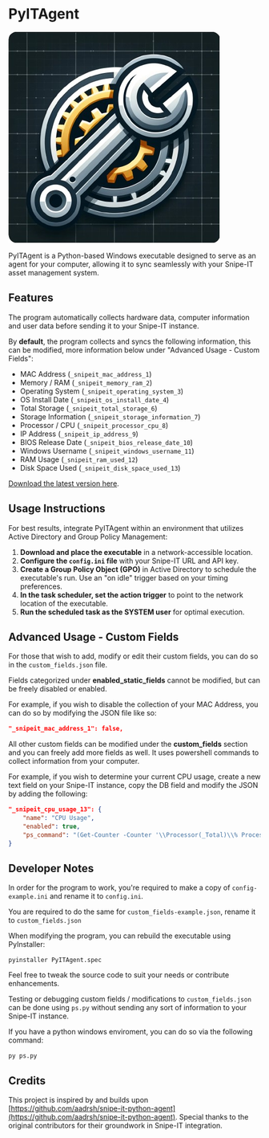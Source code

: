 # PyITAgent

![PyITAgent Logo](logo.png)

PyITAgent is a Python-based Windows executable designed to serve as an agent for your computer, allowing it to sync seamlessly with your Snipe-IT asset management system.

## Features

The program automatically collects hardware data, computer information and user data before sending it to your Snipe-IT instance.

By **default**, the program collects and syncs the following information, this can be modified, more information below under "Advanced Usage - Custom Fields":

- MAC Address (`_snipeit_mac_address_1`)
- Memory / RAM (`_snipeit_memory_ram_2`)
- Operating System (`_snipeit_operating_system_3`)
- OS Install Date (`_snipeit_os_install_date_4`)
- Total Storage (`_snipeit_total_storage_6`)
- Storage Information (`_snipeit_storage_information_7`)
- Processor / CPU (`_snipeit_processor_cpu_8`)
- IP Address (`_snipeit_ip_address_9`)
- BIOS Release Date (`_snipeit_bios_release_date_10`)
- Windows Username (`_snipeit_windows_username_11`)
- RAM Usage (`_snipeit_ram_used_12`)
- Disk Space Used (`_snipeit_disk_space_used_13`)

[Download the latest version here](https://github.com/booskit-codes/PyITAgent/releases/).

## Usage Instructions

For best results, integrate PyITAgent within an environment that utilizes Active Directory and Group Policy Management:

1. **Download and place the executable** in a network-accessible location.
2. **Configure the `config.ini` file** with your Snipe-IT URL and API key.
3. **Create a Group Policy Object (GPO)** in Active Directory to schedule the executable's run. Use an "on idle" trigger based on your timing preferences.
4. **In the task scheduler, set the action trigger** to point to the network location of the executable.
5. **Run the scheduled task as the SYSTEM user** for optimal execution.

## Advanced Usage - Custom Fields

For those that wish to add, modify or edit their custom fields, you can do so in the `custom_fields.json` file.

Fields categorized under **enabled_static_fields** cannot be modified, but can be freely disabled or enabled.

For example, if you wish to disable the collection of your MAC Address, you can do so by modifying the JSON file like so:

```json
"_snipeit_mac_address_1": false,
```

All other custom fields can be modified under the **custom_fields** section and you can freely add more fields as well. It uses powershell commands to collect information from your computer.

For example, if you wish to determine your current CPU usage, create a new text field on your Snipe-IT instance, copy the DB field and modify the JSON by adding the following:

```json
"_snipeit_cpu_usage_13": {
    "name": "CPU Usage",
    "enabled": true,
    "ps_command": "(Get-Counter -Counter '\\Processor(_Total)\\% Processor Time').CounterSamples[0].CookedValue"
}
```

## Developer Notes

In order for the program to work, you're required to make a copy of `config-example.ini` and rename it to `config.ini`.

You are required to do the same for `custom_fields-example.json`, rename it to `custom_fields.json`

When modifying the program, you can rebuild the executable using PyInstaller:

```
pyinstaller PyITAgent.spec
```

Feel free to tweak the source code to suit your needs or contribute enhancements.

Testing or debugging custom fields / modifications to `custom_fields.json` can be done using `ps.py` without sending any sort of information to your Snipe-IT instance.

If you have a python windows enviroment, you can do so via the following command:

```
py ps.py
```

## Credits

This project is inspired by and builds upon [https://github.com/aadrsh/snipe-it-python-agent](https://github.com/aadrsh/snipe-it-python-agent). Special thanks to the original contributors for their groundwork in Snipe-IT integration.